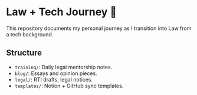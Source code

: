 # Law + Tech Journey 🚀

This repository documents my personal journey as I transition into Law from a tech background.

## Structure
- `training/`: Daily legal mentorship notes.
- `blog/`: Essays and opinion pieces.
- `legal/`: RTI drafts, legal notices.
- `templates/`: Notion + GitHub sync templates.
